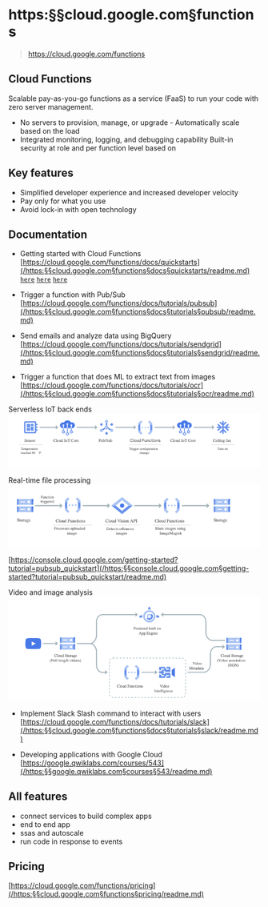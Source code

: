 # https:§§cloud.google.com§functions

> https://cloud.google.com/functions


## Cloud Functions

Scalable pay-as-you-go functions as a service (FaaS) to run your code with zero server management.

- No servers to provision, manage, or upgrade - Automatically scale based on the load 
- Integrated monitoring, logging, and debugging capability Built-in security at role and per function level based on

## Key features

- Simplified developer experience and increased developer velocity
- Pay only for what you use 
- Avoid lock-in with open technology 


## Documentation

- Getting started with Cloud Functions 
[https://cloud.google.com/functions/docs/quickstarts](/https:§§cloud.google.com§functions§docs§quickstarts/readme.md)
[`here`](../https:§§cloud.google.com§functions§docs§quickstart-python/readme.md)
[`here`](../https:§§cloud.google.com§functions§docs§quickstart/readme.md)
[`here`](../https:§§cloud.google.com§functions§docs§first-python/readme.md)

- Trigger a function with Pub/Sub 
[https://cloud.google.com/functions/docs/tutorials/pubsub](/https:§§cloud.google.com§functions§docs§tutorials§pubsub/readme.md)

- Send emails and analyze data using BigQuery 
[https://cloud.google.com/functions/docs/tutorials/sendgrid](/https:§§cloud.google.com§functions§docs§tutorials§sendgrid/readme.md)

- Trigger a function that does ML to extract text from images
[https://cloud.google.com/functions/docs/tutorials/ocr](/https:§§cloud.google.com§functions§docs§tutorials§ocr/readme.md)

Serverless IoT back ends
![](2021-07-26-09-33-27.png)

Real-time file processing
![](2021-07-26-09-36-08.png)

[https://console.cloud.google.com/getting-started?tutorial=pubsub_quickstart](/https:§§console.cloud.google.com§getting-started?tutorial=pubsub_quickstart/readme.md)

Video and image analysis
![](2021-07-26-09-37-39.png)

- Implement Slack Slash command to interact with users
[https://cloud.google.com/functions/docs/tutorials/slack](/https:§§cloud.google.com§functions§docs§tutorials§slack/readme.md)

- Developing applications with Google Cloud
[https://google.qwiklabs.com/courses/543](/https:§§google.qwiklabs.com§courses§543/readme.md)

## All features

- connect services to build complex apps
- end to end app
- ssas and autoscale
- run code in response to events

## Pricing
[https://cloud.google.com/functions/pricing](/https:§§cloud.google.com§functions§pricing/readme.md)

